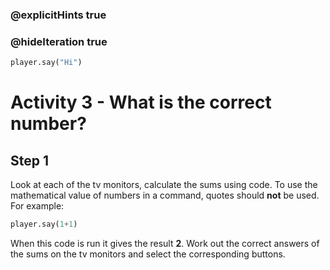 ### @explicitHints true
### @hideIteration true 

```python
player.say("Hi")
```

# Activity 3 - What is the correct number?

## Step 1
Look at each of the tv monitors, calculate the sums using code.
To use the mathematical value of numbers in a command, quotes should **not** be used. For example:
```python
player.say(1+1) 
```

When this code is run it gives the result **2**. Work out the correct answers of the sums on the tv monitors and select the corresponding buttons.
